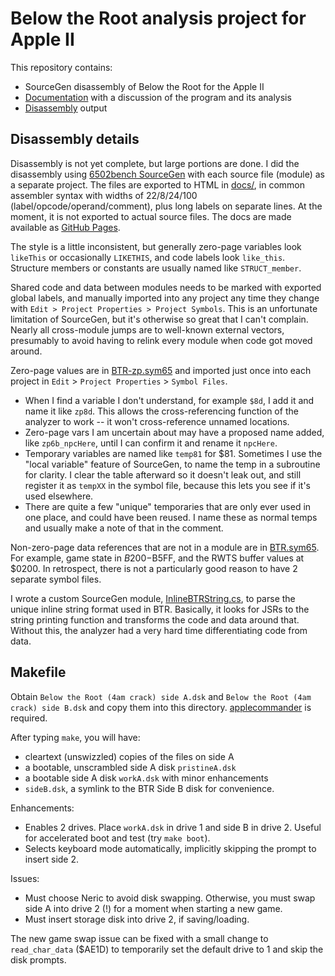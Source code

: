 # Below the Root analysis project for Apple II

This repository contains:

- SourceGen disassembly of Below the Root for the Apple II
- [Documentation](https://ursetto.github.io/a2-btr) with a discussion of the program and its analysis
- [Disassembly](https://ursetto.github.io/a2-btr/#disassembly) output 

## Disassembly details

Disassembly is not yet complete, but large portions are done. I did the disassembly using [6502bench SourceGen](https://6502bench.com) with each source file (module) as a separate project. The files are exported to HTML in [docs/](./docs/), in common assembler syntax with widths of 22/8/24/100 (label/opcode/operand/comment), plus long labels on separate lines. At the moment, it is not exported to actual source files. The docs are made available as [GitHub Pages](https://ursetto.github.io/a2-btr).

The style is a little inconsistent, but generally zero-page variables look `likeThis` or occasionally `LIKETHIS`, and code labels look `like_this`. Structure members or constants are usually named like `STRUCT_member`.

Shared code and data between modules needs to be marked with exported global labels, and manually imported into any project any time they change with `Edit > Project Properties > Project Symbols`. This is an unfortunate limitation of SourceGen, but it's otherwise so great that I can't complain. Nearly all cross-module jumps are to well-known external vectors, presumably to avoid having to relink every module when code got moved around.

Zero-page values are in [BTR-zp.sym65](./BTR-zp.sym65) and imported just once into each project in `Edit` > `Project Properties` > `Symbol Files`.

- When I find a variable I don't understand, for example `$8d`, I add it and name it like `zp8d`. This allows the cross-referencing function of the analyzer to work -- it won't cross-reference unnamed locations.
- Zero-page vars I am uncertain about may have a proposed name added, like `zp6b_npcHere`, until I can confirm it and rename it `npcHere`.
- Temporary variables are named like `temp81` for $81. Sometimes I use the "local variable" feature of SourceGen, to name the temp in a subroutine for clarity. I clear the table afterward so it doesn't leak out, and still register it as `tempXX` in the symbol file, because this lets you see if it's used elsewhere.
- There are quite a few "unique" temporaries that are only ever used in one place, and could have been reused. I name these as normal temps and usually make a note of that in the comment.

Non-zero-page data references that are not in a module are in [BTR.sym65](./BTR.sym65). For example, game state in $B200-$B5FF, and the RWTS buffer values at $0200. In retrospect, there is not a particularly good reason to have 2 separate symbol files.

I wrote a custom SourceGen module, [InlineBTRString.cs](./InlineBTRString.cs), to parse the unique inline string format used in BTR. Basically, it looks for JSRs to the string printing function and transforms the code and data around that. Without this, the analyzer had a very hard time differentiating code from data.

## Makefile

Obtain `Below the Root (4am crack) side A.dsk` and `Below the Root (4am crack) side B.dsk` and copy them into this directory. [applecommander](https://github.com/AppleCommander/AppleCommander) is required.

After typing `make`, you will have:

- cleartext (unswizzled) copies of the files on side A
- a bootable, unscrambled side A disk `pristineA.dsk`
- a bootable side A disk `workA.dsk` with minor enhancements
- `sideB.dsk`, a symlink to the BTR Side B disk for convenience.

Enhancements:

- Enables 2 drives. Place `workA.dsk` in drive 1 and side B in drive 2. Useful for accelerated boot and test (try `make boot`).
- Selects keyboard mode automatically, implicitly skipping the prompt to insert side 2.

Issues:

- Must choose Neric to avoid disk swapping. Otherwise, you must swap side A into drive 2 (!) for a moment when starting a new game.
- Must insert storage disk into drive 2, if saving/loading.

The new game swap issue can be fixed with a small change to `read_char_data` ($AE1D) to temporarily set the default drive to 1 and skip the disk prompts.

